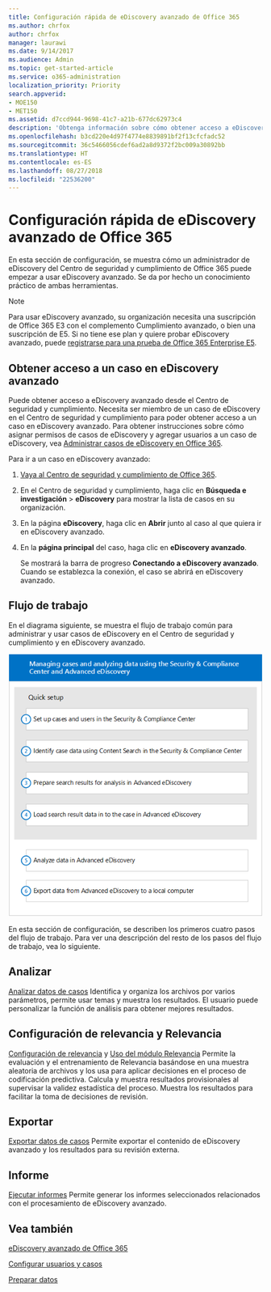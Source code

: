 ```yaml
---
title: Configuración rápida de eDiscovery avanzado de Office 365
ms.author: chrfox
author: chrfox
manager: laurawi
ms.date: 9/14/2017
ms.audience: Admin
ms.topic: get-started-article
ms.service: o365-administration
localization_priority: Priority
search.appverid:
- MOE150
- MET150
ms.assetid: d7ccd944-9698-41c7-a21b-677dc62973c4
description: 'Obtenga información sobre cómo obtener acceso a eDiscovery avanzado de Office 365 desde el Centro de seguridad y cumplimiento de Office 365, así como revisar el flujo de trabajo típico para usar eDiscovery avanzado.  '
ms.openlocfilehash: b3cd220e4d97f4774e8839891bf2f13cfcfadc52
ms.sourcegitcommit: 36c5466056cdef6ad2a8d9372f2bc009a30892bb
ms.translationtype: HT
ms.contentlocale: es-ES
ms.lasthandoff: 08/27/2018
ms.locfileid: "22536200"
---
```

# <a name="quick-setup-for-office-365-advanced-ediscovery"></a>Configuración rápida de eDiscovery avanzado de Office 365

En esta sección de configuración, se muestra cómo un administrador de eDiscovery del Centro de seguridad y cumplimiento de Office 365 puede empezar a usar eDiscovery avanzado. Se da por hecho un conocimiento práctico de ambas herramientas.
  
> [!NOTE]
> Para usar eDiscovery avanzado, su organización necesita una suscripción de Office 365 E3 con el complemento Cumplimiento avanzado, o bien una suscripción de E5. Si no tiene ese plan y quiere probar eDiscovery avanzado, puede [registrarse para una prueba de Office 365 Enterprise E5](https://go.microsoft.com/fwlink/p/?LinkID=698279). 
  
## <a name="accessing-a-case-in-advanced-ediscovery"></a>Obtener acceso a un caso en eDiscovery avanzado

Puede obtener acceso a eDiscovery avanzado desde el Centro de seguridad y cumplimiento. Necesita ser miembro de un caso de eDiscovery en el Centro de seguridad y cumplimiento para poder obtener acceso a un caso en eDiscovery avanzado. Para obtener instrucciones sobre cómo asignar permisos de casos de eDiscovery y agregar usuarios a un caso de eDiscovery, vea [Administrar casos de eDiscovery en Office 365](manage-ediscovery-cases.md). 
  
Para ir a un caso en eDiscovery avanzado: 
  
1. [Vaya al Centro de seguridad y cumplimiento de Office 365](go-to-the-securitycompliance-center.md). 
    
2. En el Centro de seguridad y cumplimiento, haga clic en **Búsqueda e investigación** \> **eDiscovery** para mostrar la lista de casos en su organización. 
    
3. En la página **eDiscovery**, haga clic en **Abrir** junto al caso al que quiera ir en eDiscovery avanzado. 
    
4. En la **página principal** del caso, haga clic en **eDiscovery avanzado**.
    
    Se mostrará la barra de progreso **Conectando a eDiscovery avanzado**. Cuando se establezca la conexión, el caso se abrirá en eDiscovery avanzado. 
    
## <a name="workflow"></a>Flujo de trabajo

En el diagrama siguiente, se muestra el flujo de trabajo común para administrar y usar casos de eDiscovery en el Centro de seguridad y cumplimiento y en eDiscovery avanzado. 
  
![En el diagrama, se muestra el flujo de trabajo de eDiscovery avanzado de Office 365 de cuatro fases en la instalación, incluidos la configuración de usuarios y de casos, la identificación de los datos de casos, la exportación y el procesamiento y, después, las fases de análisis y exportación al equipo local.](media/76589ccc-789d-4581-b3a8-98d339b05979.png)
  
En esta sección de configuración, se describen los primeros cuatro pasos del flujo de trabajo. Para ver una descripción del resto de los pasos del flujo de trabajo, vea lo siguiente.
  
## <a name="analyze"></a>Analizar

[Analizar datos de casos](analyze-case-data-with-advanced-ediscovery.md) Identifica y organiza los archivos por varios parámetros, permite usar temas y muestra los resultados. El usuario puede personalizar la función de análisis para obtener mejores resultados. 
  
## <a name="relevance-setup-and-relevance"></a>Configuración de relevancia y Relevancia

[Configuración de relevancia](manage-relevance-setup-in-advanced-ediscovery.md) y [Uso del módulo Relevancia](use-relevance-in-advanced-ediscovery.md) Permite la evaluación y el entrenamiento de Relevancia basándose en una muestra aleatoria de archivos y los usa para aplicar decisiones en el proceso de codificación predictiva. Calcula y muestra resultados provisionales al supervisar la validez estadística del proceso. Muestra los resultados para facilitar la toma de decisiones de revisión. 
  
## <a name="export"></a>Exportar

[Exportar datos de casos](export-case-data-in-advanced-ediscovery.md) Permite exportar el contenido de eDiscovery avanzado y los resultados para su revisión externa. 
  
## <a name="report"></a>Informe

[Ejecutar informes](run-reports-in-advanced-ediscovery.md) Permite generar los informes seleccionados relacionados con el procesamiento de eDiscovery avanzado. 
  
## <a name="see-also"></a>Vea también

[eDiscovery avanzado de Office 365](office-365-advanced-ediscovery.md)
  
[Configurar usuarios y casos](set-up-users-and-cases-in-advanced-ediscovery.md)
  
[Preparar datos](prepare-data-for-advanced-ediscovery.md)

